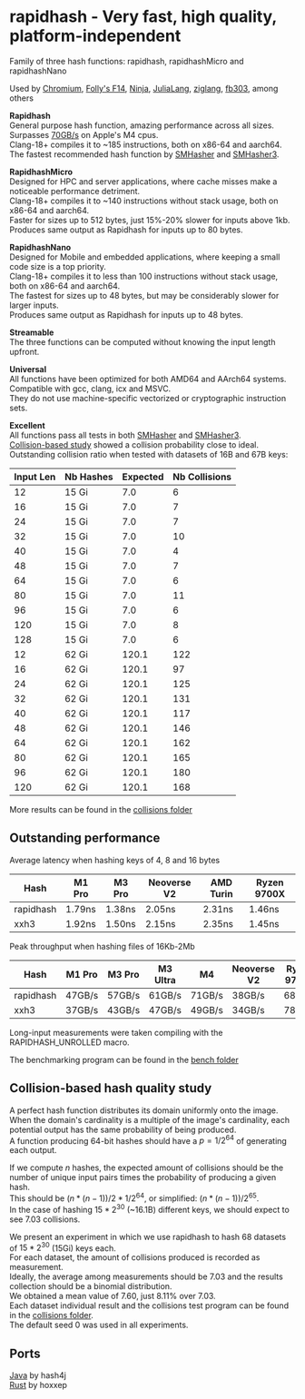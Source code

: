 rapidhash - Very fast, high quality, platform-independent
====

Family of three hash functions: rapidhash, rapidhashMicro and rapidhashNano

Used by [Chromium](https://chromium-review.googlesource.com/c/chromium/src/+/5667077), [Folly's F14](https://github.com/facebook/folly/blob/main/folly/container/HeterogeneousAccess.h#L130), [Ninja](https://github.com/ninja-build/ninja/blob/656412538b6fc102b809a61e0efce422e5a20534/src/build_log.cc#L61), [JuliaLang](https://github.com/JuliaLang/julia/blob/309b1b158f59485772d5f5fe0a762f20185cf799/base/hashing.jl#L281), [ziglang](https://github.com/ziglang/zig/pull/22085), [fb303](https://github.com/facebook/fb303/blob/6c0666c96b7112be2cb5608385063f1aed19c43f/fb303/ThreadCachedServiceData.h#L461), among others

**Rapidhash**  
General purpose hash function, amazing performance across all sizes.  
Surpasses [70GB/s](https://github.com/Nicoshev/rapidhash/tree/master?tab=readme-ov-file#outstanding-performance) on Apple's M4 cpus.  
Clang-18+ compiles it to ~185 instructions, both on x86-64 and aarch64.  
The fastest recommended hash function by [SMHasher](https://github.com/rurban/smhasher?tab=readme-ov-file#summary) and [SMHasher3](https://gitlab.com/fwojcik/smhasher3/-/blob/main/results/README.md#passing-hashes).

**RapidhashMicro**  
Designed for HPC and server applications, where cache misses make a noticeable performance detriment.  
Clang-18+ compiles it to ~140 instructions without stack usage, both on x86-64 and aarch64.  
Faster for sizes up to 512 bytes, just 15%-20% slower for inputs above 1kb.  
Produces same output as Rapidhash for inputs up to 80 bytes.

**RapidhashNano**  
Designed for Mobile and embedded applications, where keeping a small code size is a top priority.  
Clang-18+ compiles it to less than 100 instructions without stack usage, both on x86-64 and aarch64.  
The fastest for sizes up to 48 bytes, but may be considerably slower for larger inputs.  
Produces same output as Rapidhash for inputs up to 48 bytes.

**Streamable**  
The three functions can be computed without knowing the input length upfront.

**Universal**  
All functions have been optimized for both AMD64 and AArch64 systems.  
Compatible with gcc, clang, icx and MSVC.  
They do not use machine-specific vectorized or cryptographic instruction sets.

**Excellent**  
All functions pass all tests in both [SMHasher](https://github.com/rurban/smhasher/blob/master/doc/rapidhash.txt) and [SMHasher3](https://gitlab.com/fwojcik/smhasher3/-/blob/main/results/raw/rapidhash.txt).  
[Collision-based study](https://github.com/Nicoshev/rapidhash/tree/master?tab=readme-ov-file#collision-based-hash-quality-study) showed a collision probability close to ideal.  
Outstanding collision ratio when tested with datasets of 16B and 67B keys:

| Input Len | Nb Hashes | Expected | Nb Collisions |
| ---  | ---   | ---   | --- |
|   12 | 15 Gi |   7.0 |   6 |
|   16 | 15 Gi |   7.0 |   7 |
|   24 | 15 Gi |   7.0 |   7 |
|   32 | 15 Gi |   7.0 |  10 |
|   40 | 15 Gi |   7.0 |   4 |
|   48 | 15 Gi |   7.0 |   7 |
|   64 | 15 Gi |   7.0 |   6 |
|   80 | 15 Gi |   7.0 |  11 |
|   96 | 15 Gi |   7.0 |   6 |
|  120 | 15 Gi |   7.0 |   8 |
|  128 | 15 Gi |   7.0 |   6 |
|   12 | 62 Gi | 120.1 | 122 |
|   16 | 62 Gi | 120.1 |  97 |
|   24 | 62 Gi | 120.1 | 125 |
|   32 | 62 Gi | 120.1 | 131 |
|   40 | 62 Gi | 120.1 | 117 |
|   48 | 62 Gi | 120.1 | 146 |
|   64 | 62 Gi | 120.1 | 162 |
|   80 | 62 Gi | 120.1 | 165 |
|   96 | 62 Gi | 120.1 | 180 |
|  120 | 62 Gi | 120.1 | 168 |

More results can be found in the [collisions folder](https://github.com/Nicoshev/rapidhash/tree/master/collisions)

Outstanding performance
-------------------------

Average latency when hashing keys of 4, 8 and 16 bytes

| Hash      | M1 Pro | M3 Pro | Neoverse V2 | AMD Turin | Ryzen 9700X |
| ---       | ---    | ---    | ---         | ---       | ---         |
| rapidhash | 1.79ns | 1.38ns | 2.05ns      | 2.31ns    | 1.46ns      |
| xxh3      | 1.92ns | 1.50ns | 2.15ns      | 2.35ns    | 1.45ns      |

Peak throughput when hashing files of 16Kb-2Mb

| Hash      | M1 Pro | M3 Pro | M3 Ultra | M4     | Neoverse V2 | Ryzen 9700X |
| ---       | ---    | ---    | ---      | ---    | ---         | ---         |
| rapidhash | 47GB/s | 57GB/s | 61GB/s   | 71GB/s | 38GB/s      | 68GB/s      |
| xxh3      | 37GB/s | 43GB/s | 47GB/s   | 49GB/s | 34GB/s      | 78GB/s      |

Long-input measurements were taken compiling with the RAPIDHASH_UNROLLED macro.

The benchmarking program can be found in the [bench folder](https://github.com/Nicoshev/rapidhash/tree/master/bench)

Collision-based hash quality study
-------------------------

A perfect hash function distributes its domain uniformly onto the image.  
When the domain's cardinality is a multiple of the image's cardinality, each potential output has the same probability of being produced.  
A function producing 64-bit hashes should have a $p=1/2^{64}$ of generating each output.

If we compute $n$ hashes, the expected amount of collisions should be the number of unique input pairs times the probability of producing a given hash.  
This should be $(n*(n-1))/2 * 1/2^{64}$, or simplified: $(n*(n-1))/2^{65}$.  
In the case of hashing $15*2^{30}$ (~16.1B) different keys, we should expect to see $7.03$ collisions.

We present an experiment in which we use rapidhash to hash $68$ datasets of $15*2^{30}$ (15Gi) keys each.  
For each dataset, the amount of collisions produced is recorded as measurement.  
Ideally, the average among measurements should be $7.03$ and the results collection should be a binomial distribution.  
We obtained a mean value of $7.60$, just $8.11$% over $7.03$.  
Each dataset individual result and the collisions test program can be found in the [collisions folder](https://github.com/Nicoshev/rapidhash/tree/master/collisions).  
The default seed $0$ was used in all experiments.

Ports
-------------------------
[Java](https://github.com/dynatrace-oss/hash4j?tab=readme-ov-file#hash-algorithms) by hash4j  
[Rust](https://github.com/hoxxep/rapidhash) by hoxxep    
